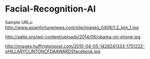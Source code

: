 # Facial-Recognition-AI

Sample URLs:
http://www.asianfortunenews.com/site/images_0409/1.2_kim_1.jpg

http://aattp.org/wp-content/uploads/2014/06/obama-on-phone.jpg

http://images.huffingtonpost.com/2015-04-05-1428241333-1751232-oHILLARYCLINTONCFDAAWARDSfacebook.jpg

